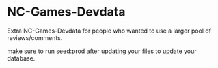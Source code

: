 # NC-Games-Devdata

Extra NC-Games-Devdata for people who wanted to use a larger pool of reviews/comments.

make sure to run seed:prod after updating your files to update your database. 
